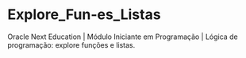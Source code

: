 # Explore_Fun-es_Listas
Oracle Next Education | Módulo Iniciante em Programação | Lógica de programação: explore funções e listas.
